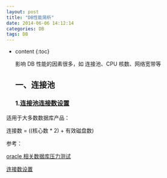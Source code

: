 ```yaml
---
layout: post
title: "DB性能简析"
date: 2014-06-06 14:12:14
categories: DB
tags: DB
---
```


* content
{:toc}

  影响 DB 性能的因素很多，如 连接池、CPU 核数、网络宽带等

  ## 一、连接池

  ### 1.[连接池连接数设置](https://www.jianshu.com/p/a8f653fc0c54)

适用于大多数数据库产品：

连接数 = ((核心数 \* 2) + 有效磁盘数)

参考：

[oracle 相关数据库压力测试](http://www.dailymotion.com/video/x2s8uec)

[连接数设置](https://www.jianshu.com/p/a8f653fc0c54)
